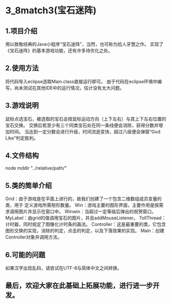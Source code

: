 # 3_8match3(宝石迷阵)
1.项目介绍
--------

用以致敬经典的Java小程序“宝石迷阵”，当然，也可称为拾人牙慧之作。
实现了《宝石迷阵》的基本游戏功能，还有许多待优化之处。


2.使用方法
--------

将代码导入eclipse选取Main.class直接运行即可。
由于代码在eclipse环境中编写，尚未测试在其他IDE中的运行情况，估计没有太大问题。


3.游戏说明
--------

鼠标点选宝石，被选取的宝石会按鼠标运动方向（上下左右）与其上下左右位置的宝石交换。
交换后若至少有三个同类宝石处在同一条线便会消除，获得分数并增加时间。
当达到一定分数会进行升级，时间流逝变快，超过八级便会弹窗“God Like”判定胜利。


4.文件结构
--------

node mddir "../relative/path/"

5.类的简单介绍
--------

Grid：由于游戏是在平面上进行的，故我们创建了一个包含二维数组成员变量的类，用于
定义游戏所需矩形数量。
Win：游戏主要的图形界面，主要作用是按需求调用图片并显示在窗口中。
Winwin：当超过一定等级后弹出的祝贺窗口。
MyLabel：由grid的值调用宝石的图片，并且addMouseListener。
TollThread：计时器，同时规定了图像化计时条的画法。
Controller：这是最重要的类，它包含图形交换的实现，消除的判定，点击的判定，以及下落效果的实现。
Main：创建Controller对象并调用方法。

6.可能的问题
---------

如果汉字出现乱码，请尝试在UTF-8与简体中文之间转换。

## 最后，欢迎大家在此基础上拓展功能，进行进一步开发。

